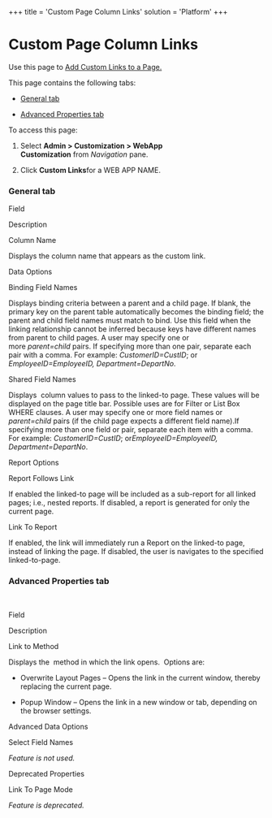 +++
title = 'Custom Page Column Links'
solution = 'Platform'
+++

# Custom Page Column Links

<div class="use">

Use this page to [Add Custom Links to a
Page.](../Use_Cases/Add_a_Custom_Link.htm)

</div>

This page contains the following tabs:

  - [General tab](#General_Tab)

  - [Advanced Properties tab](#Advanced_Properties_tab)

To access this page:

1.  Select **Admin \> Customization \> WebApp
    Customization** from *Navigation* pane.

2.  Click **Custom Links**for a WEB APP NAME.

### <span id="General_Tab"></span>General tab

Field

Description

Column Name

Displays the column name that appears as the custom link.

Data Options

Binding Field Names

Displays binding criteria between a parent and a child page. If blank,
the primary key on the parent table automatically becomes the binding
field; the parent and child field names must match to bind. Use this
field when the linking relationship cannot be inferred because keys have
different names from parent to child pages. A user may specify one or
more *parent=child* pairs. If specifying more than one pair, separate
each pair with a comma. For example: *CustomerID=CustID*; or
*EmployeeID=EmployeeID, Department=DepartNo*. 

Shared Field Names

Displays  column values to pass to the linked-to page. These values will
be displayed on the page title bar. Possible uses are for Filter or List
Box WHERE clauses. A user may specify one or more field names or
*parent=child* pairs (if the child page expects a different field
name).If specifying more than one field or pair, separate each item with
a comma. For example: *CustomerID=CustID*; or*EmployeeID=EmployeeID,
Department=DepartNo*. 

Report Options

Report Follows Link

If enabled the linked-to page will be included as a sub-report for all
linked pages; i.e., nested reports. If disabled, a report is generated
for only the current page.

Link To Report

If enabled, the link will immediately run a Report on the linked-to
page, instead of linking the page. If disabled, the user is navigates to
the specified linked-to-page.

### <span id="Advanced_Properties_tab"></span>Advanced Properties tab

 

Field

Description

Link to Method

Displays the  method in which the link opens.  Options are:

  - Overwrite Layout Pages – Opens the link in the current window,
    thereby replacing the current page.

  - Popup Window – Opens the link in a new window or tab, depending on
    the browser settings.

Advanced Data Options

Select Field Names

*Feature is not used.*

Deprecated Properties

Link To Page Mode

*Feature is deprecated.*
